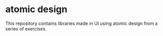 # atomic design

This repository contains libraries made in UI using atomic design from a series of exercises.

